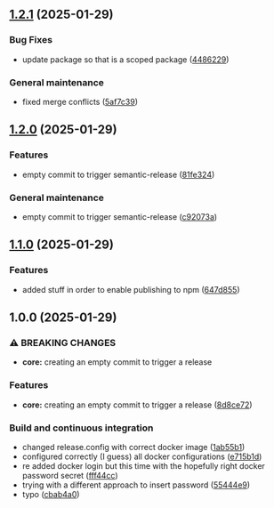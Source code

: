 ## [1.2.1](https://github.com/FilippoGurioli/test-project/compare/1.2.0...1.2.1) (2025-01-29)

### Bug Fixes

* update package so that is a scoped package ([4486229](https://github.com/FilippoGurioli/test-project/commit/4486229da84e33a17ac970ed31fab76d2fec9a38))

### General maintenance

* fixed merge conflicts ([5af7c39](https://github.com/FilippoGurioli/test-project/commit/5af7c39807e0adb6ee2b44a6b91e12198f002e51))

## [1.2.0](https://github.com/FilippoGurioli/test-project/compare/1.1.0...1.2.0) (2025-01-29)

### Features

* empty commit to trigger semantic-release ([81fe324](https://github.com/FilippoGurioli/test-project/commit/81fe324578f17979886ecb7be9f6d50f1448afd5))

### General maintenance

* empty commit to trigger semantic-release ([c92073a](https://github.com/FilippoGurioli/test-project/commit/c92073a140bf3520453d91c13ec167ab29846a8a))

## [1.1.0](https://github.com/FilippoGurioli/test-project/compare/1.0.0...1.1.0) (2025-01-29)

### Features

* added stuff in order to enable publishing to npm ([647d855](https://github.com/FilippoGurioli/test-project/commit/647d855ad374ce1374af916daad5a50c8f190a95))

## 1.0.0 (2025-01-29)

### ⚠ BREAKING CHANGES

* **core:** creating an empty commit to trigger a release

### Features

* **core:** creating an empty commit to trigger a release ([8d8ce72](https://github.com/FilippoGurioli/test-project/commit/8d8ce720a55f714090cbcae557e7b730e5fb5bad))

### Build and continuous integration

* changed release.config with correct docker image ([1ab55b1](https://github.com/FilippoGurioli/test-project/commit/1ab55b1fba62201b2e1e67cab69d95282fbf426d))
* configured correctly (I guess) all docker configurations ([e715b1d](https://github.com/FilippoGurioli/test-project/commit/e715b1d0d5a570e616637ba941a84182e9d17839))
* re added docker login but this time with the hopefully right docker password secret ([fff44cc](https://github.com/FilippoGurioli/test-project/commit/fff44cc462113f75b2e68ca6651b33968035feb6))
* trying with a different approach to insert password ([55444e9](https://github.com/FilippoGurioli/test-project/commit/55444e968c98e91aa816eef918444c3b8c555c91))
* typo ([cbab4a0](https://github.com/FilippoGurioli/test-project/commit/cbab4a0d323049a78c9d4e682ccc19f1a14ab13d))

